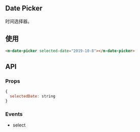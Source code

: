## Date Picker

时间选择器。

## 使用

```html
<m-date-picker selected-date="2019-10-8"></m-date-picker>
```

## API

### Props

```jsx
{
  selectedDate: string
}
```

### Events

* select